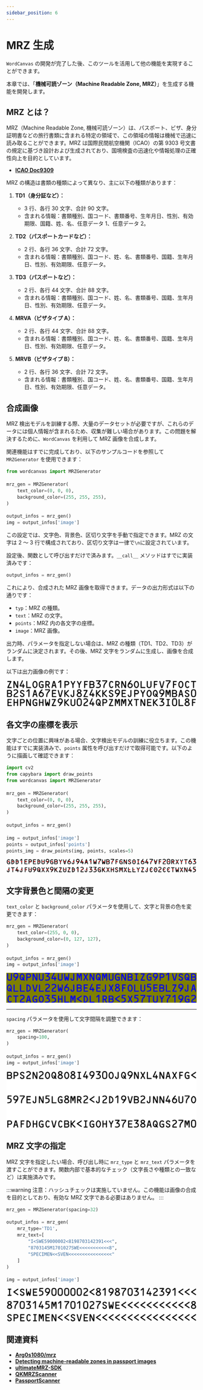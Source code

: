 ```yaml
---
sidebar_position: 6
---
```


# MRZ 生成

`WordCanvas` の開発が完了した後、このツールを活用して他の機能を実現することができます。

本章では、「**機械可読ゾーン（Machine Readable Zone, MRZ）**」を生成する機能を開発します。

## MRZ とは？

MRZ（Machine Readable Zone, 機械可読ゾーン）は、パスポート、ビザ、身分証明書などの旅行書類に含まれる特定の領域で、この領域の情報は機械で迅速に読み取ることができます。MRZ は国際民間航空機関（ICAO）の第 9303 号文書の規定に基づき設計および生成されており、国境検査の迅速化や情報処理の正確性向上を目的としています。

- [**ICAO Doc9309**](https://www.icao.int/publications/Documents/9303_p1_cons_en.pdf)

MRZ の構造は書類の種類によって異なり、主に以下の種類があります：

1. **TD1（身分証など）：**

   - 3 行、各行 30 文字、合計 90 文字。
   - 含まれる情報：書類種別、国コード、書類番号、生年月日、性別、有効期限、国籍、姓、名、任意データ 1、任意データ 2。

2. **TD2（パスポートカードなど）：**

   - 2 行、各行 36 文字、合計 72 文字。
   - 含まれる情報：書類種別、国コード、姓、名、書類番号、国籍、生年月日、性別、有効期限、任意データ。

3. **TD3（パスポートなど）：**

   - 2 行、各行 44 文字、合計 88 文字。
   - 含まれる情報：書類種別、国コード、姓、名、書類番号、国籍、生年月日、性別、有効期限、任意データ。

4. **MRVA（ビザタイプ A）：**

   - 2 行、各行 44 文字、合計 88 文字。
   - 含まれる情報：書類種別、国コード、姓、名、書類番号、国籍、生年月日、性別、有効期限、任意データ。

5. **MRVB（ビザタイプ B）：**

   - 2 行、各行 36 文字、合計 72 文字。
   - 含まれる情報：書類種別、国コード、姓、名、書類番号、国籍、生年月日、性別、有効期限、任意データ。

## 合成画像

MRZ 検出モデルを訓練する際、大量のデータセットが必要ですが、これらのデータには個人情報が含まれるため、収集が難しい場合があります。この問題を解決するために、`WordCanvas` を利用して MRZ 画像を合成します。

関連機能はすでに完成しており、以下のサンプルコードを参照して `MRZGenerator` を使用できます：

```python
from wordcanvas import MRZGenerator

mrz_gen = MRZGenerator(
    text_color=(0, 0, 0),
    background_color=(255, 255, 255),
)

output_infos = mrz_gen()
img = output_infos['image']
```

この設定では、文字色、背景色、区切り文字を手動で指定できます。MRZ の文字は 2 ～ 3 行で構成されており、区切り文字は一律で`\n`に設定されています。

設定後、関数として呼び出すだけで済みます。`__call__` メソッドはすでに実装済みです：

```python
output_infos = mrz_gen()
```

これにより、合成された MRZ 画像を取得できます。データの出力形式は以下の通りです：

- `typ`：MRZ の種類。
- `text`：MRZ の文字。
- `points`：MRZ 内の各文字の座標。
- `image`：MRZ 画像。

出力時、パラメータを指定しない場合は、MRZ の種類（TD1、TD2、TD3）がランダムに決定されます。その後、MRZ 文字をランダムに生成し、画像を合成します。

以下は出力画像の例です：

![mrz_output](./resources/mrz_output.jpg)

## 各文字の座標を表示

文字ごとの位置に興味がある場合、文字検出モデルの訓練に役立ちます。この機能はすでに実装済みで、`points` 属性を呼び出すだけで取得可能です。以下のように描画して確認できます：

```python
import cv2
from capybara import draw_points
from wordcanvas import MRZGenerator

mrz_gen = MRZGenerator(
    text_color=(0, 0, 0),
    background_color=(255, 255, 255),
)

output_infos = mrz_gen()

img = output_infos['image']
points = output_infos['points']
points_img = draw_points(img, points, scales=5)
```

![mrz_points](./resources/mrz_points.jpg)

## 文字背景色と間隔の変更

`text_color` と `background_color` パラメータを使用して、文字と背景の色を変更できます：

```python
mrz_gen = MRZGenerator(
    text_color=(255, 0, 0),
    background_color=(0, 127, 127),
)

output_infos = mrz_gen()
img = output_infos['image']
```

![mrz_color](./resources/mrz_color.jpg)

---

`spacing` パラメータを使用して文字間隔を調整できます：

```python
mrz_gen = MRZGenerator(
    spacing=100,
)

output_infos = mrz_gen()
img = output_infos['image']
```

![mrz_interval](./resources/mrz_interval.jpg)

## MRZ 文字の指定

MRZ 文字を指定したい場合、呼び出し時に `mrz_type` と `mrz_text` パラメータを渡すことができます。関数内部で基本的なチェック（文字長さや種類との一致など）は実施済みです。

:::warning
注意：ハッシュチェックは実施していません。この機能は画像の合成を目的としており、有効な MRZ 文字である必要はありません。
:::

```python
mrz_gen = MRZGenerator(spacing=32)

output_infos = mrz_gen(
    mrz_type='TD1',
    mrz_text=[
        "I<SWE59000002<8198703142391<<<",
        "8703145M1701027SWE<<<<<<<<<<<8",
        "SPECIMEN<<SVEN<<<<<<<<<<<<<<<<"
    ]
)

img = output_infos['image']
```

![mrz_assign_text](./resources/mrz_assign_text.jpg)

## 関連資料

- [**Arg0s1080/mrz**](https://github.com/Arg0s1080/mrz)
- [**Detecting machine-readable zones in passport images**](https://pyimagesearch.com/2015/11/30/detecting-machine-readable-zones-in-passport-images/)
- [**ultimateMRZ-SDK**](https://github.com/DoubangoTelecom/ultimateMRZ-SDK)
- [**QKMRZScanner**](https://github.com/Mattijah/QKMRZScanner)
- [**PassportScanner**](https://github.com/evermeer/PassportScanner)
